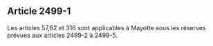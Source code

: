 Article 2499-1
----
Les articles 57,62 et 316 sont applicables à Mayotte sous les réserves prévues
aux articles 2499-2 à 2499-5.
